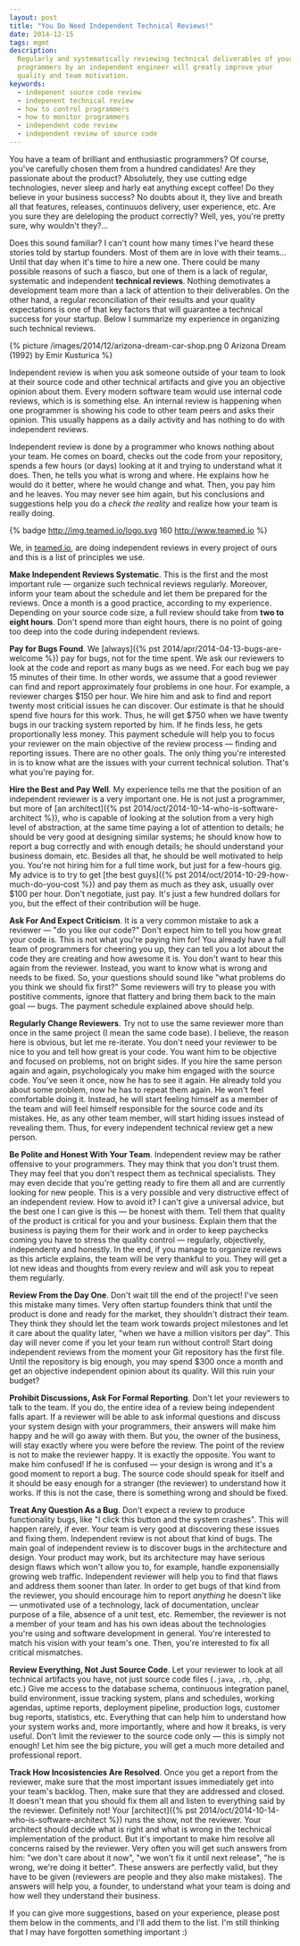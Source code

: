 ```yaml
---
layout: post
title: "You Do Need Independent Technical Reviews!"
date: 2014-12-15
tags: mgmt
description:
  Regularly and systematically reviewing technical deliverables of your
  programmers by an independent engineer will greatly improve your
  quality and team motivation.
keywords:
  - indepenent source code review
  - indepenent technical review
  - how to control programmers
  - how to monitor programmers
  - independent code review
  - independent review of source code
---
```


You have a team of brilliant and enthusiastic programmers? Of course, you've carefully
chosen them from a hundred candidates! Are they passionate about the product?
Absolutely, they use cutting edge technologies, never sleep and harly eat anything except
coffee! Do they believe in your business success? No doubts about it, they
live and breath all that features, releases, continuuos delivery, user
experience, etc. Are you sure they are deleloping the product correctly?
Well, yes, you're pretty sure, why wouldn't they?...

Does this sound familiar? I can't count how many times I've heard
these stories told by startup founders. Most of them are in love with their teams...
Until that day when it's time to hire a new one. There could be many
possible reasons of such a fiasco, but one of them is a lack of
regular, systematic and independent **technical reviews**.
Nothing demotivates a development team more than a lack of attention
to their deliverables. On the other hand, a regular
reconciliation of their results and your quality expectations is one
of that key factors that will guarantee a technical success for your
startup. Below I summarize my experience in organizing such technical reviews.

<!--more-->

{% picture /images/2014/12/arizona-dream-car-shop.png 0 Arizona Dream (1992) by Emir Kusturica %}

Independent review is when you ask someone outside of your team
to look at their source code and other technical artifacts
and give you an objective opinion about them.
Every modern software team would use internal code reviews, which is
is something else. An internal review is happening when one programmer
is showing his code to other team peers and asks their opinion. This usually
happens as a daily activity and has nothing to do with independent
reviews.

Independent review is done by a programmer who knows nothing about your team.
He comes on board, checks out the code from your repository, spends a few hours
(or days) looking at it and trying to understand what it does. Then, he
tells you what is wrong and where. He explains how he would do it better,
where he would change and what. Then, you pay him and he leaves. You may
never see him again, but his conclusions and suggestions help you do
a _check the reality_ and realize how your team is really doing.

{% badge http://img.teamed.io/logo.svg 160 http://www.teamed.io %}

We, in [teamed.io](http://www.teamed.io), are doing independent reviews
in every project of ours and this is a list of principles we use.

**Make Independent Reviews Systematic**.
This is the first and the most important rule &mdash; organize
such technical reviews regularly. Moreover, inform your team about the schedule
and let them be prepared for the reviews. Once a month is a good practice,
according to my experience. Depending on your source code size, a full
review should take from **two to eight hours**. Don't spend more than eight hours,
there is no point of going too deep into the code during independent reviews.

**Pay for Bugs Found**.
We [always]({% pst 2014/apr/2014-04-13-bugs-are-welcome %})
pay for bugs, not for the time spent. We ask our reviewers
to look at the code and report as many bugs as we need. For each
bug we pay 15 minutes of their time. In other words, we assume that
a good reviewer can find and report approximately four problems in one hour. For example,
a reviewer charges $150 per hour. We hire him and ask to find and report twenty most
criticial issues he can discover. Our estimate is that he should spend five hours for this
work. Thus, he will get $750 when we have twenty bugs in our tracking system
reported by him. If he finds less, he gets proportionally less money.
This payment schedule will help you to focus your reviewer on the main
objective of the review process &mdash; finding and reporting issues. There
are no other goals. The only thing you're interested in is to know what are
the issues with your current technical solution. That's what you're paying for.

**Hire the Best and Pay Well**.
My experience tells me that the position of an independent reviewer is a very
important one. He is not just a programmer, but more of
[an architect]({% pst 2014/oct/2014-10-14-who-is-software-architect %}),
who is capable of looking at the solution from a very high level of abstraction,
at the same time paying a lot of attention to details; he should be very
good at designing similar systems; he should know how to report a bug
correctly and with enough details; he should understand your business domain, etc.
Besides all that, he should be
well motivated to help you. You're not hiring him for a full time work, but
just for a few-hours gig. My advice is to try to get
[the best guys]({% pst 2014/oct/2014-10-29-how-much-do-you-cost %})
and pay them as much as they ask, usually over $100 per hour. Don't negotiate,
just pay. It's just a few hundred dollars for you, but the effect of their
contribution will be huge.

**Ask For And Expect Criticism**.
It is a very common mistake to ask a reviewer &mdash; "do you like our code?"
Don't expect him to tell you how great your code is. This is not what you're
paying him for! You already have a full team of programmers for cheering you up, they can tell
you a lot about the code they are creating and how awesome it is. You don't want
to hear this again from the reviewer. Instead, you want to know what
is wrong and needs to be fixed. So, your questions should sound like
"what problems do you think we should fix first?" Some reviewers will try
to please you with postitive comments, ignore that flattery and bring them back
to the main goal &mdash; bugs. The payment schedule explained above should help.

**Regularly Change Reviewers**.
Try not to use the same reviewer more than once in the same project (I mean the
same code base). I believe, the reason here is obvious, but let me re-iterate.
You don't need your reviewer to be nice to you and tell how
great is your code. You want him to be objective and focused on problems,
not on bright sides. If you hire the same person again and again,
psychologicaly you make him engaged with the source code. You've seen it once,
now he has to see it again. He already told you about some problem,
now he has to repeat them again. He won't feel comfortable doing it. Instead,
he will start feeling himself as a member of the team and will feel
himself responsible for the source code and its mistakes. He, as any other
team member, will start hiding issues instead of revealing them. Thus,
for every independent technical review get a new person.

**Be Polite and Honest With Your Team**.
Independent review may be rather offensive to your programmers. They may
think that you don't trust them. They may feel that you don't respect them
as technical specialists. They may even decide that you're getting ready
to fire them all and are currently looking for new people. This is a very
possible and very distructive effect of an independent review. How to avoid it?
I can't give a universal advice, but the best one I can give is this &mdash;
be honest with them. Tell them that quality of the product is critical for you
and your business. Explain them that the business is paying them for their
work and in order to keep paychecks coming you have to stress the quality
control &mdash; regularly, objectively, independenty and honestly. In the end,
if you manage to organize reviews as this article explains, the team will
be very thankful to you. They will get a lot new ideas and thoughts from every
review and will ask you to repeat them regularly.

**Review From the Day One**.
Don't wait till the end of the project! I've seen this mistake many times.
Very often startup founders think that until the product is done and ready
for the market, they shouldn't distract their team. They think they should
let the team work towards project milestones and let it care about the quality
later, "when we have a million visitors per day". This day will never come
if you let your team run without control! Start doing independent reviews
from the moment your Git repository has the first file. Until the repository
is big enough, you may spend $300 once a month and get an objective
independent opinion about its quality. Will this ruin your budget?

**Prohibit Discussions, Ask For Formal Reporting**.
Don't let your reviewers to talk to the team. If you do, the entire
idea of a review being independent falls apart. If a reviewer will be able
to ask informal questions and discuss your system design with your programmers,
their answers will make him happy and he will go away with them. But you,
the owner of the business, will stay exactly where you were before the review.
The point of the review is not to make the reviewer happy. It is exactly the
opposite. You want to make him confused! If he is confused &mdash; your
design is wrong and it's a good moment to report a bug. The source code
should speak for itself and it should be easy enough for a stranger (the
reviewer) to understand how it works. If this is not the case, there is
something wrong and should be fixed.

**Treat Any Question As a Bug**.
Don't expect a review to produce functionality bugs, like
"I click this button and the system crashes". This will happen rarely, if ever.
Your team is very good at discovering these issues and fixing them. Independent
review is not about that kind of bugs. The main goal of independent review is to
discover bugs in the architecture and design. Your product may work, but its
architecture may have serious design flaws which won't allow you to, for example,
handle exponensially growing web traffic. Independent reviewer will help you
to find that flaws and address them sooner than later. In order to get bugs
of that kind from the reviewer, you should encourage him to report
_anything_ he doesn't like &mdash; unmotivated use of a technology,
lack of documentation, unclear purpose of a file, absence of
a unit test, etc. Remember, the reviewer is not a member of your team and has his
own ideas about the technologies you're using and software development in general.
You're interested to match his vision with your team's one. Then, you're
interested to fix all critical mismatches.

**Review Everything, Not Just Source Code**.
Let your reviewer to look at all technical artifacts you have, not just
source code files (`.java`, `.rb`, `.php`, etc.) Give me access to the
database schema, continuous integration panel, build environment,
issue tracking system, plans and schedules, working agendas, uptime reports,
deployment pipeline, production logs,
customer bug reports, statistics, etc. Everything that
can help him to understand how your system works and, more importantly,
where and how it breaks, is very useful. Don't limit the reviewer to the
source code only &mdash; this is simply not enough! Let him see the big
picture, you will get a much more detailed and professional report.

**Track How Incosistencies Are Resolved**.
Once you get a report from the reviewer, make sure that the most important
issues immediately get into your team's backlog. Then, make sure that they are
addressed and closed. It doesn't mean that you should fix them all and listen
to everything said by the reviewer. Definitely not! Your
[architect]({% pst 2014/oct/2014-10-14-who-is-software-architect %})
runs the show, not the reviewer. Your architect should decide what is right
and what is wrong in the technical implementation of the product. But it's
important to make him resolve all concerns raised by the reviewer. Very often
you will get such answers from him: "we don't care about it now", "we won't
fix it until next release", "he is wrong, we're doing it better". These
answers are perfectly valid, but they have to be given
(reviewers are people and they also make mistakes). The answers will help
you, a founder, to understand what your team is doing and how well they
understand their business.

If you can give more suggestions, based on your experience, please post
them below in the comments, and I'll add them to the list. I'm still
thinking that I may have forgotten something important :)
